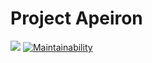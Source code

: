 # Project Apeiron
![](https://img.shields.io/badge/protected%20by-hound-blueviolet.svg) [![Maintainability](https://api.codeclimate.com/v1/badges/9f9503ce640b4e877ff1/maintainability)](https://codeclimate.com/github/xcixor/domain_checker_app/maintainability)